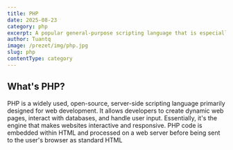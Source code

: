 ```yaml
---
title: PHP
date: 2025-08-23
category: php
excerpt: A popular general-purpose scripting language that is especially suited to web development. Fast, flexible and pragmatic, PHP powers everything from your blog to the most popular websites in the world.
author: Tuantq
image: /prezet/img/php.jpg
slug: php
contentType: category
---
```


## What's PHP?

PHP is a widely used, open-source, server-side scripting language primarily designed for web development. It allows developers to create dynamic web pages, interact with databases, and handle user input. Essentially, it's the engine that makes websites interactive and responsive. PHP code is embedded within HTML and processed on a web server before being sent to the user's browser as standard HTML
